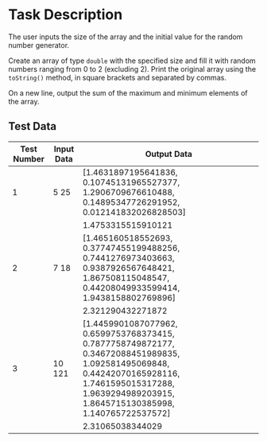 # Task Description

The user inputs the size of the array and the initial value for the random number generator.

Create an array of type `double` with the specified size and fill it with random numbers ranging from 0 to 2 (excluding 2). Print the original array using the `toString()` method, in square brackets and separated by commas.

On a new line, output the sum of the maximum and minimum elements of the array.

## Test Data

| Test Number | Input Data | Output Data                                                                                                                                                                                              |
|-------------|------------|----------------------------------------------------------------------------------------------------------------------------------------------------------------------------------------------------------|
| 1           | 5 25       | [1.4631897195641836, 0.10745131965527377, 1.2906709676610488, 0.14895347726291952, 0.012141832026828503]                                                                                                 |
|             |            | 1.4753315515910121                                                                                                                                                                                       |
| 2           | 7 18       | [1.465160518552693, 0.37747455199488256, 0.7441276973403663, 0.9387926567648421, 1.867508115048547, 0.44208049933599414, 1.9438158802769896]                                                             |
|             |            | 2.321290432271872                                                                                                                                                                                        |
| 3           | 10 121     | [1.4459901087077962, 0.6599753768373415, 0.7877758749872177, 0.34672088451989835, 1.092581495069848, 0.44242070165928116, 1.7461595015317288, 1.9639294989203915, 1.8645715130385998, 1.140765722537572] |
|             |            | 2.31065038344029                                                                                                                                                                                         |
